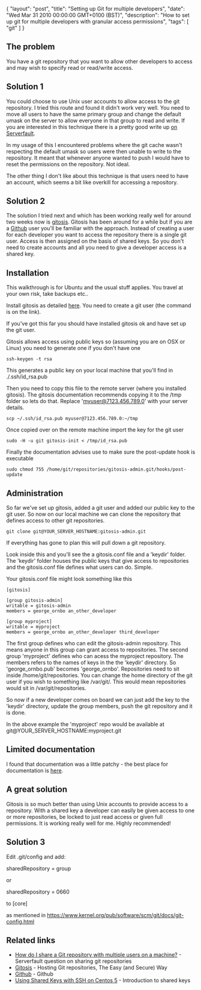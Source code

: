 {
  "layout": "post",
  "title": "Setting up Git for multiple developers",
  "date": "Wed Mar 31 2010 00:00:00 GMT+0100 (BST)",
  "description": "How to set up git for multiple developers with granular access permissions",
  "tags": [
    "git"
  ]
}

## The problem

You have a git repository that you want to allow other developers to access and may wish to specify read or read/write access. 

## Solution 1

You could choose to use Unix user accounts to allow access to the git repository. I tried this route and found it didn't work very well. You need to move all users to have the same primary group and change the default umask on the server to allow everyone in that group to read and write. If you are interested in this technique there is a pretty good write up [on Serverfault][1].

In my usage of this I encountered problems where the git cache wasn't respecting the default umask so users were then unable to write to the repository. It meant that whenever anyone wanted to push I would have to reset the permissions on the repository. Not ideal. 

The other thing I don't like about this technique is that users need to have an account, which seems a bit like overkill for accessing a repository.

## Solution 2

The solution I tried next and which has been working really well for around two weeks now is [gitosis][2]. Gitosis has been around for a while but if you are a [Github][3] user you'll be familiar with the approach. Instead of creating a user for each developer you want to access the repository there is a single git user. Access is then assigned on the basis of shared keys. So you don't need to create accounts and all you need to give a developer access is a shared key. 

## Installation

This walkthrough is for Ubuntu and the usual stuff applies. You travel at your own risk, take backups etc..

Install gitosis as detailed [here][2]. You need to create a git user (the command is on the link). 

If you've got this far you should have installed gitosis ok and have set up the git user.

Gitosis allows access using public keys so (assuming you are on OSX or Linux) you need to generate one if you don't have one

    ssh-keygen -t rsa

This generates a public key on your local machine that you'll find in ./.ssh/id_rsa.pub

Then you need to copy this file to the remote server (where you installed gitosis). The gitosis documentation recommends copying it to the /tmp folder so lets do that. Replace 'myuser@7123.456.789.0' with your server details. 

    scp ~/.ssh/id_rsa.pub myuser@7123.456.789.0:~/tmp

Once copied over on the remote machine import the key for the git user 

    sudo -H -u git gitosis-init < /tmp/id_rsa.pub

Finally the documentation advises use to make sure the post-update hook is executable

    sudo chmod 755 /home/git/repositories/gitosis-admin.git/hooks/post-update

## Administration

So far we've set up gitosis, added a git user and added our public key to the git user. So now on our local machine we can clone the repository that defines access to other git repositories.

    git clone git@YOUR_SERVER_HOSTNAME:gitosis-admin.git

If everything has gone to plan this will pull down a git repository. 

Look inside this and you'll see the a gitosis.conf file and a 'keydir' folder. The 'keydir' folder houses the public keys that give access to repositories and the gitosis.conf file defines what users can do. Simple. 

Your gitosis.conf file might look something like this

    [gitosis]

    [group gitosis-admin]
    writable = gitosis-admin
    members = george_ornbo an_other_developer

    [group myproject]
    writable = myproject
    members = george_ornbo an_other_developer third_developer 

The first group defines who can edit the gitosis-admin repository. This means anyone in this group can grant access to repositories. The second group 'myproject' defines who can acess the myproject repository. The members refers to the names of keys in the the 'keydir' directory. So 'george\_ornbo.pub' becomes 'george\_ornbo'. Repositories need to sit inside /home/git/repositories. You can change the home directory of the git user if you wish to something like /var/git/. This would mean repositories would sit in /var/git/repositories. 

So now if a new developer comes on board we can just add the key to the 'keydir' directory, update the group members, push the git repository and it is done.

In the above example the 'myproject' repo would be available at git@YOUR\_SERVER\_HOSTNAME:myproject.git

## Limited documentation

I found that documentation was a little patchy - the best place for documentation is [here][2].

## A great solution

Gitosis is so much better than using Unix accounts to provide access to a repository. With a shared key a developer can easily be given access to one or more repositories, be locked to just read access or given full permissions. It is working really well for me. Highly recommended!

## Solution 3

Edit .git/config and add:

sharedRepository = group

  or

sharedRepository = 0660

to [core]

as mentioned in https://www.kernel.org/pub/software/scm/git/docs/git-config.html


## Related links

* [How do I share a Git repository with multiple users on a machine?][1] - Serverfault question on sharing git repositories
* [Gitosis][2] - Hosting Git repositories, The Easy (and Secure) Way
* [Github][3] - Github
* [Using Shared Keys with SSH on Centos 5][4] - Introduction to shared keys

[1]: http://serverfault.com/questions/26954/how-do-i-share-a-git-repository-with-multiple-users-on-a-machine
[2]: http://scie.nti.st/2007/11/14/hosting-git-repositories-the-easy-and-secure-way/
[3]: http://github.com/
[4]: http://shapeshed.com//using_shared_keys_with_ssh_on_centos_5/

